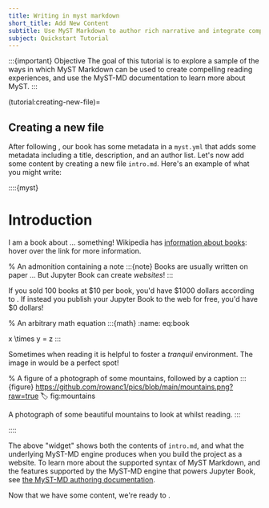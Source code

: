 ```yaml
---
title: Writing in myst markdown
short_title: Add New Content
subtitle: Use MyST Markdown to author rich narrative and integrate computation.
subject: Quickstart Tutorial
---
```


:::{important} Objective
The goal of this tutorial is to explore a sample of the ways in which MyST Markdown can be used to create compelling reading experiences, and use the MyST-MD documentation to learn more about MyST.
:::

(tutorial:creating-new-file)=

## Creating a new file

After following [](init.md), our book has some metadata in a `myst.yml` that adds some metadata including a title, description, and an author list. Let's now add some content by creating a new file `intro.md`. Here's an example of what you might write:

::::{myst}

# Introduction

I am a book about ... something! Wikipedia has [information about books](wiki:book): hover over the link for more information.

% An admonition containing a note
:::{note}
Books are usually written on paper ... But Jupyter Book can create _websites_!
:::

If you sold 100 books at \$10 per book, you'd have \$1000 dollars according to [](#eq:book). If instead you publish your Jupyter Book to the web for free, you'd have \$0 dollars!

% An arbitrary math equation
:::{math}
:name: eq:book

x \times y = z
:::

Sometimes when reading it is helpful to foster a _tranquil_ environment. The image in [](#fig:mountains) would be a perfect spot!

% A figure of a photograph of some mountains, followed by a caption
:::{figure} https://github.com/rowanc1/pics/blob/main/mountains.png?raw=true
:label: fig:mountains

A photograph of some beautiful mountains to look at whilst reading.
:::

::::

The above "widget" shows both the contents of `intro.md`, and what the underlying MyST-MD engine produces when you build the project as a website. To learn more about the supported syntax of MyST Markdown, and the features supported by the MyST-MD engine that powers Jupyter Book, see [the MyST-MD authoring documentation](xref:guide/frontmatter).

Now that we have some content, we're ready to [](./build-websites.md).

